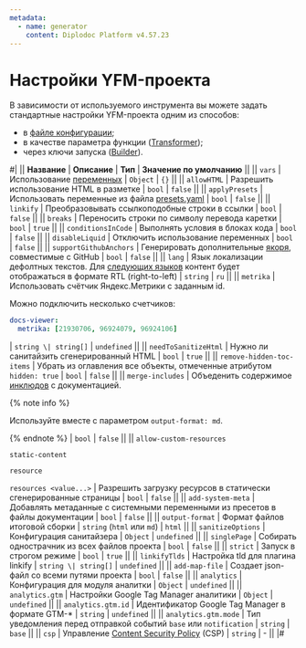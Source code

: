 ```yaml
---
metadata:
  - name: generator
    content: Diplodoc Platform v4.57.23
---
```

# Настройки YFM-проекта

В зависимости от используемого инструмента вы можете задать стандартные настройки YFM-проекта одним из способов:
* в [файле конфигурации](./project/config.md);
* в качестве параметра функции ([Transformer](./tools/transform/settings.md));
* через ключи запуска ([Builder](./tools/docs/settings.md)).

#| 
|| **Название** | **Описание** | **Тип** | **Значение по умолчанию** ||
|| `vars` | Использование [переменных](./syntax/vars.md) | `Object` | `{}` ||
|| `allowHTML` | Разрешить использование HTML в разметке | `bool` | `false` ||
|| `applyPresets` | Использовать переменные из файла [presets.yaml](./project/presets.md) | `bool` | `false` || 
|| `linkify` | Преобразовывать ссылкоподобные строки в ссылки  | `bool` | `false` ||
|| `breaks` | Переносить строки по символу перевода каретки | `bool` | `true` ||
|| `conditionsInCode` | Выполнять условия в блоках кода | `bool` | `false` ||
|| `disableLiquid` | Отключить использование переменных | `bool` | `false` ||
|| `supportGithubAnchors` | Генерировать дополнительные [якоря](./syntax/base.md#headers), совместимые с GitHub | `bool` | `false` ||
|| `lang` | Язык локализации дефолтных текстов. 
Для [следующих языков](https://github.com/diplodoc-platform/client/blob/34a5139620874627cfdebe9be74902cf9d3961b1/src/constants.ts#L15) контент будет отображаться в формате RTL (right-to-left) | `string` | `ru` ||
||
`metrika`
|
Использовать счётчик Яндекс.Метрики с заданным id.

Можно подключить несколько счетчиков:

```yaml
docs-viewer:
  metrika: [21930706, 96924079, 96924106]
```
|
`string \| string[]`
|
`undefined`
||
|| `needToSanitizeHtml` | Нужно ли санитайзить сгенерированный HTML | `bool` | `true` ||
|| `remove-hidden-toc-items` | Убрать из оглавления все объекты, отмеченные атрибутом `hidden: true` | `bool` | `false` || 
||
`merge-includes`
|
Объеденить содержимое [инклюдов](./project/includes.md) с документацией.

{% note info %}

Используйте вместе с параметром `output-format: md`.

{% endnote %}
|
`bool`
|
`false`
||
||
`allow-custom-resources`

`static-content`

`resource`

`resources <value...>`
|
Разрешить загрузку ресурсов в статически сгенерированные страницы
|
`bool`
|
`false`
||
|| `add-system-meta` | Добавлять метаданные с системными переменными из пресетов в файлы документации | `bool` | `false` ||
|| `output-format` | Формат файлов итоговой сборки | `string` (`html` или `md`) | `html` ||
|| `sanitizeOptions` | Конфигурация санитайзера | `Object` | `undefined` ||
|| `singlePage` | Собирать однострачник из всех файлов проекта | `bool` | `false` ||
|| `strict` | Запуск в строгом режиме | `bool` | `true` ||
|| `linkifyTlds` | Настройка tld для плагина linkify | `string \| string[]` | `undefined` ||
|| `add-map-file` | Создает json-файл со всеми путями проекта | `bool` | `false` ||
|| `analytics` | Конфигурация для модуля аналитки | `Object` | `undefined` ||
|| `analytics.gtm` | Настройки Google Tag Manager аналитики | `Object` | `undefined` ||
|| `analytics.gtm.id` | Идентификатор Google Tag Manager в формате GTM-* | `string` | `undefined` ||
|| `analytics.gtm.mode` | Тип уведомления перед отправкой событий `base` или `notification` | `string` | `base` ||
|| `csp` | Управление [Content Security Policy](./guides/csp.md) (CSP) | `string` | - ||
|#
